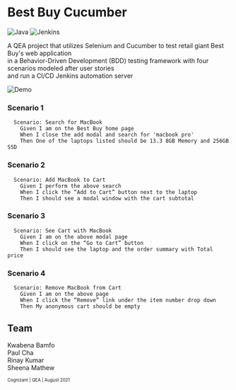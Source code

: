 # Best Buy Cucumber
![Java](https://img.shields.io/badge/java-%23ED8B00.svg?style=for-the-badge&logo=java&logoColor=white)
![Jenkins](https://img.shields.io/badge/jenkins-%232C5263.svg?style=for-the-badge&logo=jenkins&logoColor=white)

A QEA project that utilizes Selenium and Cucumber to test retail giant Best Buy's web application  
in a Behavior-Driven Development (BDD) testing framework with four scenarios modeled after user stories  
and run a CI/CD Jenkins automation server

![Demo](https://i.ibb.co/1fd9r1c/demo.gif)

### Scenario 1
```gherkin
  Scenario: Search for MacBook
    Given I am on the Best Buy home page
    When I close the add modal and search for 'macbook pro'
    Then One of the laptops listed should be 13.3 8GB Memory and 256GB SSD
```

### Scenario 2
```gherkin
  Scenario: Add MacBook to Cart
    Given I perform the above search
    When I click the “Add to Cart” button next to the laptop
    Then I should see a modal window with the cart subtotal
```

### Scenario 3
```gherkin
  Scenario: See Cart with MacBook
    Given I am on the above modal page
    When I click on the “Go to Cart” button
    Then I should see the laptop and the order summary with Total price
```

### Scenario 4
```gherkin
  Scenario: Remove MacBook from Cart
    Given I am on the above page
    When I click the “Remove” link under the item number drop down
    Then My anonymous cart should be empty
```

## Team
Kwabena Bamfo  
Paul Cha  
Rinay Kumar  
Sheena Mathew

<sub><sup>Cognizant | QEA | August 2021</sup></sub>
